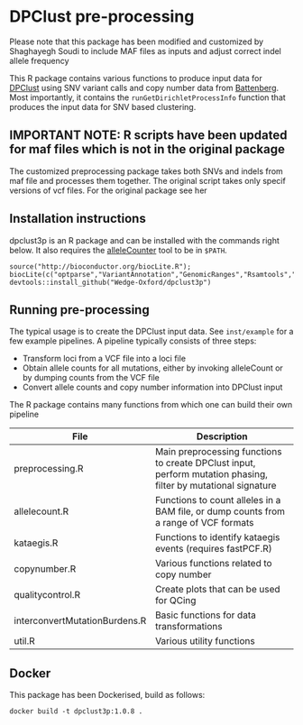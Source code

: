 
# DPClust pre-processing

Please note that this package has been modified and customized by Shaghayegh Soudi to include MAF files as inputs and adjust correct indel allele frequency

This R package contains various functions to produce input data for [DPClust](https://github.com/Wedge-Oxford/dpclust) using SNV variant calls and copy number data from [Battenberg](https://github.com/Wedge-Oxford/battenberg). Most importantly, it contains the `runGetDirichletProcessInfo` function that produces the input data for SNV based clustering.

## IMPORTANT NOTE: R scripts have been updated for maf files which is not in the original package ##
The customized preprocessing package takes both SNVs and indels from maf file and processes them together. The original script takes only specif versions of vcf files.
For the original package see her

## Installation instructions
dpclust3p is an R package and can be installed with the commands right below. It also requires the [alleleCounter](https://github.com/cancerit/allelecount) tool to be in `$PATH`.
```
source("http://bioconductor.org/biocLite.R"); biocLite(c("optparse","VariantAnnotation","GenomicRanges","Rsamtools","ggplot2","IRanges","S4Vectors","reshape2"))'
devtools::install_github("Wedge-Oxford/dpclust3p")
```

## Running pre-processing

The typical usage is to create the DPClust input data. See `inst/example` for a few example pipelines. A pipeline typically consists of three steps:
 * Transform loci from a VCF file into a loci file
 * Obtain allele counts for all mutations, either by invoking alleleCount or by dumping counts from the VCF file
 * Convert allele counts and copy number information into DPClust input

The R package contains many functions from which one can build their own pipeline

| File | Description |
|---|---|
| preprocessing.R | Main preprocessing functions to create DPClust input, perform mutation phasing, filter by mutational signature |
| allelecount.R | Functions to count alleles in a BAM file, or dump counts from a range of VCF formats |
| kataegis.R | Functions to identify kataegis events (requires fastPCF.R) |
| copynumber.R | Various functions related to copy number |
| qualitycontrol.R | Create plots that can be used for QCing |
| interconvertMutationBurdens.R | Basic functions for data transformations |
| util.R | Various utility functions |

## Docker

This package has been Dockerised, build as follows:
```
docker build -t dpclust3p:1.0.8 .
```

